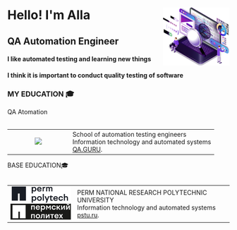 
<div id="header" align="left">
  <img width="30%" src="img/QA_LOGO.png" align="right">
	<h1>Hello!    I'm  Alla</h1>
	<h2>QA Automation Engineer</h2>
	<h4>I like automated testing and learning new things</h4>
	<h4>I think it is important to conduct quality testing of software</h4>
	</div>
	
	
### MY EDUCATION 🎓
<!-- Education section -->

  <summary>QA Atomation  </summary>
  <br>
  <table width="100%" border='0'>
    <tr>
        <td width="30%" align="center" valign="center">
            <img src="imп/QAGURU-LOGO.png">
            </td>
            <td valign="middle">School of automation testing engineers
            </br>Information technology and automated systems
            </br><a target="_blank" href="http://[www.qa.guru](https://qa.guru/)/en">QA.GURU</a>.
    </td>
</tr>
</table>
	
  <summary>BASE EDUCATION🎓</summary>
  <br>
  <table width="100%" border='0'>
    <tr>
        <td width="30%" align="center" valign="center">
            <img src="img/Politech-LOGO.svg">
            </td>
            <td valign="middle">PERM NATIONAL RESEARCH POLYTECHNIC UNIVERSITY
            </br>Information technology and automated systems
            </br><a target="_blank" href="http://[www.pstu.ru](https://pstu.ru/)/en">pstu.ru</a>.
    </td>
</tr>

</table>





<!--
**FkkfRf/FkkfRf** is a ✨ _special_ ✨ repository because its `README.md` (this file) appears on your GitHub profile.

### Hello! I'm Alla. 

<p align="left">
<img width="30%" src="img/QA_LOGO.png" >
</p>
<p align="left">
<code><img src="img/QA-logo.svg"></code>
</p>
<p align="center">
<img src="img/QA-logo1.svg" width="500">
</p>
Here are some ideas to get you started:

- 🔭 I’m currently working on ...
- 🌱 I’m currently learning ...
- 👯 I’m looking to collaborate on ...
- 🤔 I’m looking for help with ...
- 💬 Ask me about ...
- 📫 How to reach me: ...
- 😄 Pronouns: ...
- ⚡ Fun fact: ...
-->
